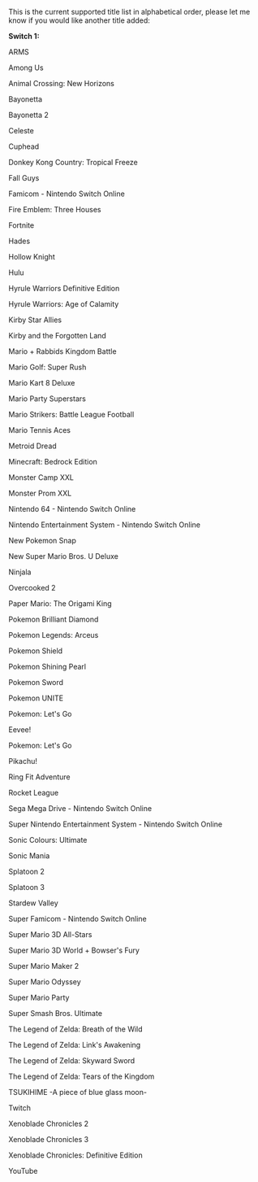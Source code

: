This is the current supported title list in alphabetical order, please let me know if you would like another title added:

**Switch 1:**

ARMS

Among Us

Animal Crossing: New Horizons

Bayonetta

Bayonetta 2

Celeste

Cuphead

Donkey Kong Country: Tropical Freeze

Fall Guys

Famicom - Nintendo Switch Online

Fire Emblem: Three Houses

Fortnite

Hades

Hollow Knight

Hulu

Hyrule Warriors Definitive Edition

Hyrule Warriors: Age of Calamity

Kirby Star Allies

Kirby and the Forgotten Land

Mario + Rabbids Kingdom Battle

Mario Golf: Super Rush

Mario Kart 8 Deluxe

Mario Party Superstars

Mario Strikers: Battle League Football

Mario Tennis Aces

Metroid Dread

Minecraft: Bedrock Edition

Monster Camp XXL

Monster Prom XXL

Nintendo 64 - Nintendo Switch Online

Nintendo Entertainment System - Nintendo Switch Online

New Pokemon Snap

New Super Mario Bros. U Deluxe

Ninjala

Overcooked 2

Paper Mario: The Origami King

Pokemon Brilliant Diamond

Pokemon Legends: Arceus

Pokemon Shield

Pokemon Shining Pearl

Pokemon Sword

Pokemon UNITE

Pokemon: Let's Go

Eevee!

Pokemon: Let's Go

Pikachu!

Ring Fit Adventure

Rocket League

Sega Mega Drive - Nintendo Switch Online

Super Nintendo Entertainment System - Nintendo Switch Online

Sonic Colours: Ultimate

Sonic Mania

Splatoon 2

Splatoon 3

Stardew Valley

Super Famicom - Nintendo Switch Online

Super Mario 3D All-Stars

Super Mario 3D World + Bowser's Fury

Super Mario Maker 2

Super Mario Odyssey

Super Mario Party

Super Smash Bros. Ultimate

The Legend of Zelda: Breath of the Wild

The Legend of Zelda: Link's Awakening

The Legend of Zelda: Skyward Sword

The Legend of Zelda: Tears of the Kingdom

TSUKIHIME -A piece of blue glass moon-

Twitch

Xenoblade Chronicles 2

Xenoblade Chronicles 3

Xenoblade Chronicles: Definitive Edition

YouTube

